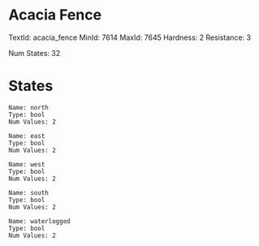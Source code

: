 # Acacia Fence
TextId: acacia_fence
MinId: 7614
MaxId: 7645
Hardness: 2
Resistance: 3

Num States: 32
# States
```
Name: north
Type: bool
Num Values: 2

Name: east
Type: bool
Num Values: 2

Name: west
Type: bool
Num Values: 2

Name: south
Type: bool
Num Values: 2

Name: waterlogged
Type: bool
Num Values: 2
```